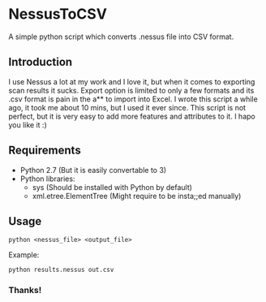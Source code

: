# NessusToCSV
A simple python script which converts .nessus file into CSV format.


## Introduction
I use Nessus a lot at my work and I love it, but when it comes to exporting scan results it sucks. Export option is limited to only a few formats and its .csv format is pain in the a** to import into Excel.  I wrote this script a while ago, it took me about 10 mins, but I used it ever since.
This script is not perfect, but it is very easy to add more features and attributes to it. I hapo you like it :)


## Requirements
- Python 2.7 (But it is easily convertable to 3)
- Python libraries:
  - sys (Should be installed with Python by default)
  - xml.etree.ElementTree (Might require to be insta;;ed manually)


## Usage
```
python <nessus_file> <output_file>
```
Example:
```
python results.nessus out.csv
```


### Thanks!
